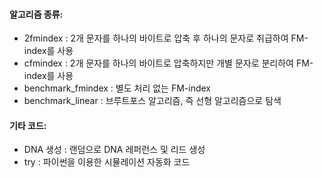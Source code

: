 #### 알고리즘 종류:  

- 2fmindex : 2개 문자를 하나의 바이트로 압축 후 하나의 문자로 취급하여 FM-index를 사용  
- cfmindex : 2개 문자를 하나의 바이트로 압축하지만 개별 문자로 분리하여 FM-index를 사용  
- benchmark_fmindex : 별도 처리 없는 FM-index  
- benchmark_linear : 브루트포스 알고리즘, 즉 선형 알고리즘으로 탐색  

#### 기타 코드:  

- DNA 생성 : 랜덤으로 DNA 레퍼런스 및 리드 생성  
- try : 파이썬을 이용한 시뮬레이션 자동화 코드  